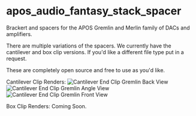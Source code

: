 # apos_audio_fantasy_stack_spacer
Brackert and spacers for the APOS Gremlin and Merlin family of DACs and amplifiers. 

There are multiple variations of the spacers. We currently have the cantilever and box clip versions. If you'd like a different file type put in a request. 

These are completely open source and free to use as you'd like. 

Cantilever Clip Renders:
![Cantilever End Clip Gremlin Back View](https://github.com/user-attachments/assets/072fc469-c765-415d-b931-4b12eac56783)
![Cantilever End Clip Gremlin Angle View](https://github.com/user-attachments/assets/352fa928-e789-44e9-974e-8eb2b933a461)
![Cantilever End Clip Gremlin Front View](https://github.com/user-attachments/assets/f5c99690-3d18-474a-a7f8-35251807cf0c)


Box Clip Renders:
Coming Soon.
